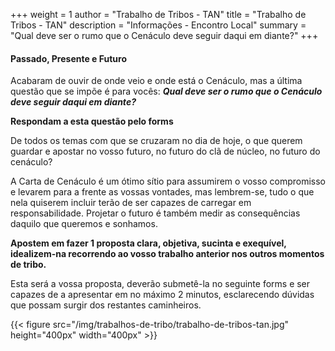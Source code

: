 +++
weight = 1
author = "Trabalho de Tribos - TAN"
title = "Trabalho de Tribos - TAN" 
description = "Informações - Encontro Local"
summary = "Qual deve ser o rumo que o Cenáculo deve seguir daqui em diante?"
+++

#### Passado, Presente e Futuro

Acabaram de ouvir de onde veio e onde está o Cenáculo, mas a última questão que se impõe é para vocês: ***Qual deve ser o rumo que o Cenáculo deve seguir daqui em diante?***

**Respondam a esta questão pelo forms** 

De todos os temas com que se cruzaram no dia de hoje, o que querem guardar e apostar no vosso futuro, no futuro do clã de núcleo, no futuro do cenáculo?

A Carta de Cenáculo é um ótimo sítio para assumirem o vosso compromisso e levarem para a frente as vossas vontades, mas lembrem-se, tudo o que nela quiserem incluir terão de ser capazes de carregar em responsabilidade. Projetar o futuro é também medir as consequências daquilo que queremos e sonhamos. 

**Apostem em fazer 1 proposta clara, objetiva, sucinta e exequível, idealizem-na recorrendo ao vosso trabalho anterior nos outros momentos de tribo.**	

Esta será a vossa proposta, deverão submetê-la no seguinte forms e ser capazes de a apresentar em no máximo 2 minutos, esclarecendo dúvidas que possam surgir dos restantes caminheiros.

{{< figure src="/img/trabalhos-de-tribo/trabalho-de-tribos-tan.jpg" height="400px" width="400px" >}}
